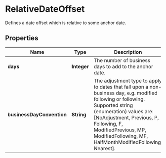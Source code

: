 

# RelativeDateOffset

Defines a date offset which is relative to some anchor date.

## Properties

| Name | Type | Description | Notes |
|------------ | ------------- | ------------- | -------------|
|**days** | **Integer** | The number of business days to add to the anchor date. |  |
|**businessDayConvention** | **String** | The adjustment type to apply to dates that fall upon a non-business day, e.g. modified following or following.    Supported string (enumeration) values are: [NoAdjustment, Previous, P, Following, F, ModifiedPrevious, MP, ModifiedFollowing, MF, HalfMonthModifiedFollowing, Nearest]. |  |



